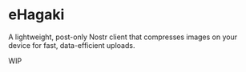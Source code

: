 # eHagaki
A lightweight, post-only Nostr client that compresses images on your device for fast, data-efficient uploads.

WIP